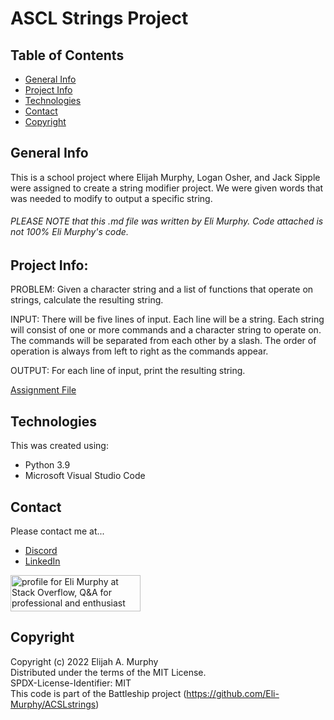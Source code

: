# ASCL Strings Project

## Table of Contents
* [General Info](#general-info)
* [Project Info](#project-info)
* [Technologies](#technologies)
* [Contact](#contact)
* [Copyright](#Copyright)

## General Info

This is a school project where Elijah Murphy, Logan Osher, and Jack Sipple were assigned to create a string modifier project. We were given words that was needed to modify to output a specific string.

###### PLEASE NOTE that this .md file was written by Eli Murphy. Code attached is not 100% Eli Murphy's code. 

## Project Info:
PROBLEM: Given a character string and a list of functions that operate on strings,
calculate the resulting string.  

INPUT: There will be five lines of input. Each line will be a string. Each string will
consist of one or more commands and a character string to operate on. The commands
will be separated from each other by a slash. The order of operation is always from left
to right as the commands appear.  

OUTPUT: For each line of input, print the resulting string.  

[Assignment File](https://www.springssoft.com/downloads/ACSLTopics/PracticeTests/Intermediate/05_3_progStrings.pdf)

## Technologies

This was created using:
* Python 3.9
* Microsoft Visual Studio Code

## Contact

Please contact me at...
* [Discord](discordapp.com/users/364051837923491841)
* [LinkedIn](https://www.linkedin.com/in/eli-murphy-a35b90210/)
<a href="https://stackoverflow.com/users/14735733/eli-murphy">
  <img src="https://stackoverflow.com/users/flair/14735733.png?theme=dark" width="208" height="58" alt="profile for Eli Murphy at Stack Overflow, Q&amp;A for professional and enthusiast programmers" title="profile for Eli Murphy at Stack Overflow, Q&amp;A for professional and enthusiast programmers">
</a>

## Copyright

Copyright (c) 2022 Elijah A. Murphy  
Distributed under the terms of the MIT License.  
SPDX-License-Identifier: MIT  
This code is part of the Battleship project (https://github.com/Eli-Murphy/ACSLstrings)  
